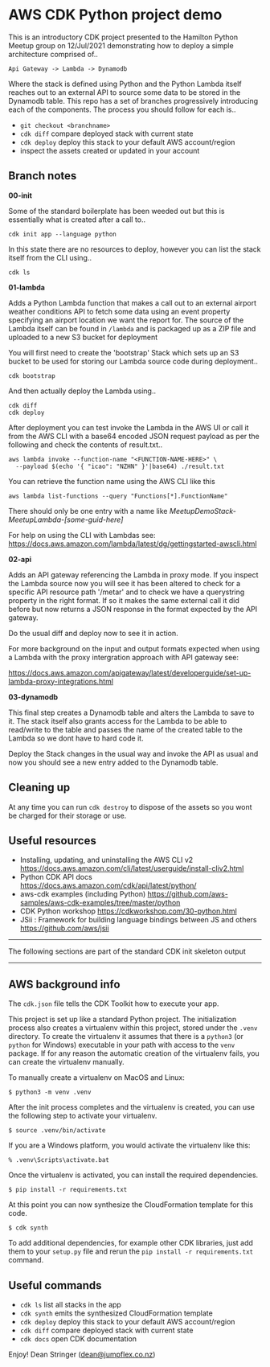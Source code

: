 
# AWS CDK Python project demo

This is an introductory CDK project presented to the Hamilton Python Meetup group on 12/Jul/2021 demonstrating how to deploy a simple architecture comprised of..

`Api Gateway -> Lambda -> Dynamodb`

Where the stack is defined using Python and the Python Lambda itself reaches out to an external API to source some data to be stored in the Dynamodb table. This repo has a set of branches progressively introducing each of the components. The process you should follow for each is..

 * `git checkout <branchname>`
 * `cdk diff`        compare deployed stack with current state
 * `cdk deploy`      deploy this stack to your default AWS account/region
 * inspect the assets created or updated in your account

## Branch notes

__00-init__

Some of the standard boilerplate has been weeded out but this is essentially what is created after a call to..

```
cdk init app --language python
```

In this state there are no resources to deploy, however you can list the stack itself from the CLI using..

```
cdk ls
```

__01-lambda__

Adds a Python Lambda function that makes a call out to an external airport weather conditions API to fetch some data using an event property specifying an airport location we want the report for. The source of the Lambda itself can be found in `/lambda` and is packaged up as a ZIP file and uploaded to a new S3 bucket for deployment

You will first need to create the 'bootstrap' Stack which sets up an S3 bucket to be used for storing our Lambda source code during deployment..

```
cdk bootstrap
```

And then actually deploy the Lambda using..

```
cdk diff
cdk deploy
```

After deployment you can test invoke the Lambda in the AWS UI or call it from the AWS CLI with a base64 encoded JSON request payload as per the following and check the contents of result.txt..

```
aws lambda invoke --function-name "<FUNCTION-NAME-HERE>" \
  --payload $(echo '{ "icao": "NZHN" }'|base64) ./result.txt
```

You can retrieve the function name using the AWS CLI like this

```
aws lambda list-functions --query "Functions[*].FunctionName"
```

There should only be one entry with a name like _MeetupDemoStack-MeetupLambda-[some-guid-here]_

For help on using the CLI with Lambdas see:
https://docs.aws.amazon.com/lambda/latest/dg/gettingstarted-awscli.html

__02-api__

Adds an API gateway referencing the Lambda in proxy mode. If you inspect the Lambda source now you will see it has been altered to check for a specific API resource path '/metar' and to check we have a querystring property in the right format. If so it makes the same external call it did before but now returns a JSON response in the format expected by the API gateway.

Do the usual diff and deploy now to see it in action.

For more background on the input and output formats expected when using a Lambda with the proxy intergration approach with API gateway see: 

https://docs.aws.amazon.com/apigateway/latest/developerguide/set-up-lambda-proxy-integrations.html

__03-dynamodb__

This final step creates a Dynamodb table and alters the Lambda to save to it. The stack itself also grants access for the Lambda to be able to read/write to the table and passes the name of the created table to the Lambda so we dont have to hard code it.

Deploy the Stack changes in the usual way and invoke the API as usual and now you should see a new entry added to the Dynamodb table.

## Cleaning up

At any time you can run `cdk destroy` to dispose of the assets so you wont be charged for their storage or use.

## Useful resources

* Installing, updating, and uninstalling the AWS CLI v2 
  https://docs.aws.amazon.com/cli/latest/userguide/install-cliv2.html
* Python CDK API docs
   https://docs.aws.amazon.com/cdk/api/latest/python/
* aws-cdk examples (including Python)
  https://github.com/aws-samples/aws-cdk-examples/tree/master/python
* CDK Python workshop
  https://cdkworkshop.com/30-python.html
* JSii : Framework for building language bindings between JS and others
   https://github.com/aws/jsii

___
The following sections are part of the standard CDK init skeleton output
___

## AWS background info

The `cdk.json` file tells the CDK Toolkit how to execute your app.

This project is set up like a standard Python project.  The initialization process also creates a virtualenv within this project, stored under the `.venv` directory.  To create the virtualenv it assumes that there is a `python3` (or `python` for Windows) executable in your path with access to the `venv` package. If for any reason the automatic creation of the virtualenv fails,
you can create the virtualenv manually.

To manually create a virtualenv on MacOS and Linux:

```
$ python3 -m venv .venv
```

After the init process completes and the virtualenv is created, you can use the following
step to activate your virtualenv.

```
$ source .venv/bin/activate
```

If you are a Windows platform, you would activate the virtualenv like this:

```
% .venv\Scripts\activate.bat
```

Once the virtualenv is activated, you can install the required dependencies.

```
$ pip install -r requirements.txt
```

At this point you can now synthesize the CloudFormation template for this code.

```
$ cdk synth
```

To add additional dependencies, for example other CDK libraries, just add
them to your `setup.py` file and rerun the `pip install -r requirements.txt`
command.

## Useful commands

 * `cdk ls`          list all stacks in the app
 * `cdk synth`       emits the synthesized CloudFormation template
 * `cdk deploy`      deploy this stack to your default AWS account/region
 * `cdk diff`        compare deployed stack with current state
 * `cdk docs`        open CDK documentation



Enjoy!
Dean Stringer (dean@jumpflex.co.nz)
